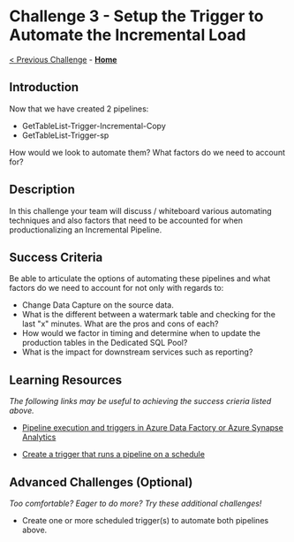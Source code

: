 # Challenge 3 - Setup the Trigger to Automate the Incremental Load

[< Previous Challenge](Challenge-02.md) - **[Home](../README.md)**

## Introduction

Now that we have created 2 pipelines:
- GetTableList-Trigger-Incremental-Copy
- GetTableList-Trigger-sp

How would we look to automate them?  What factors do we need to account for?

## Description

In this challenge your team will discuss / whiteboard various automating techniques and also factors that need to be accounted for when productionalizing an Incremental Pipeline.

## Success Criteria

Be able to articulate the options of automating these pipelines and what factors do we need to account for not only with regards to:
- Change Data Capture on the source data.
- What is the different between a watermark table and checking for the last "x" minutes.  What are the pros and cons of each?
- How would we factor in timing and determine when to update the production tables in the Dedicated SQL Pool?
- What is the impact for downstream services such as reporting?

## Learning Resources

*The following links may be useful to achieving the success crieria listed above.*

- [Pipeline execution and triggers in Azure Data Factory or Azure Synapse Analytics](https://docs.microsoft.com/en-us/azure/data-factory/concepts-pipeline-execution-triggers)

- [Create a trigger that runs a pipeline on a schedule](https://docs.microsoft.com/en-us/azure/data-factory/how-to-create-schedule-trigger?tabs=data-factory)


## Advanced Challenges (Optional)

*Too comfortable?  Eager to do more?  Try these additional challenges!*

- Create one or more scheduled trigger(s) to automate both pipelines above.
